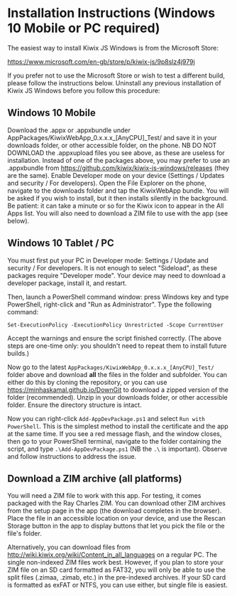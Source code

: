 # Installation Instructions (Windows 10 Mobile or PC required)
The easiest way to install Kiwix JS Windows is from the Microsoft Store:

https://www.microsoft.com/en-gb/store/p/kiwix-js/9p8slz4j979j
 
If you prefer not to use the Microsoft Store or wish to test a different build, please follow the
instructions below. Uninstall any previous installation of Kiwix JS Windows before you follow this
procedure:

## Windows 10 Mobile
Download the .appx or .appxbundle under AppPackages/KiwixWebApp_0.x.x.x_[AnyCPU]_Test/ and save it in
your downloads folder, or other accessible folder, on the phone. NB DO NOT DOWNLOAD the .appxupload files
you see above, as these are useless for installation. Instead of one of the packages above,
you may prefer to use an .appxbundle from https://github.com/kiwix/kiwix-js-windows/releases (they are
the same). Enable Developer mode on your device (Settings / Updates and security / For developers). 
Open the File Explorer on the phone, navigate to the downloads folder and tap the KiwixWebApp bundle.
You will be asked if you wish to install, but it then installs silently in the background. Be patient:
it can take a minute or so for the Kiwix icon to appear in the All Apps list. You will also need to download
a ZIM file to use with the app (see below).

## Windows 10 Tablet / PC
You must first put your PC in Developer mode: Settings / Update and security / For developers. It is not enough
to select "Sideload", as these packages require "Developer mode". Your device may need to download a developer
package, install it, and restart.

Then, launch a PowerShell command window: press Windows key and type PowerShell, right-click and "Run as Administrator".
Type the following command:

`Set-ExecutionPolicy -ExecutionPolicy Unrestricted -Scope CurrentUser`

Accept the warnings and ensure the script finished correctly. (The above steps are one-time only: you shouldn't need
to repeat them to install future builds.)

Now go to the latest `AppPackages/KiwixWebApp_0.x.x.x_[AnyCPU]_Test/` folder above and download **all** the files
in the folder and subfolder. You can either do this by cloning the repository, or you can use
https://minhaskamal.github.io/DownGit to download a zipped version of the folder (recommended). Unzip in your downloads folder,
or other accessible folder. Ensure the directory structure is intact.

Now you can right-click `Add-AppDevPackage.ps1` and select `Run with PowerShell`. This is the simplest method to install the
certificate and the app at the same time. If you see a red message flash, and the window closes, then go to your PowerShell
terminal, navigate to the folder containing the script, and type `.\Add-AppDevPackage.ps1` (NB the `.\` is important). Observe
and follow instructions to address the issue.

## Download a ZIM archive (all platforms)
You will need a ZIM file to work with this app. For testing, it comes packaged with the Ray Charles ZIM.
You can download other ZIM archives from the setup page in the app (the download completes in the browser).
Place the file in an accessible location on your device, and use the Rescan Storage button in the app to
display buttons that let you pick the file or the file's folder.

Alternatively, you can download files from http://wiki.kiwix.org/wiki/Content_in_all_languages on a regular
PC. The single non-indexed ZIM files work best. However, if you plan to store your ZIM file on an SD card 
formatted as FAT32, you will only be able to use the split files (.zimaa, .zimab, etc.) in the pre-indexed
archives. If your SD card is formatted as exFAT or NTFS, you can use either, but single file is easiest.                    
